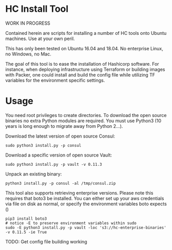 # HC Install Tool

WORK IN PROGRESS

Contained herein are scripts for installing a number of HC tools onto Ubuntu machines.  Use at your own peril.

This has only been tested on Ubuntu 16.04 and 18.04.  No enterprise Linux, no Windows, no Mac.  

The goal of this tool is to ease the installation of Hashicorp software.  For instance, when deploying infrastructure using Terraform or building images with Packer, one could install and build the config file while utilizing TF variables for the environment specific settings.  


# Usage

You need root privileges to create directories.  To download the open source binaries no extra Python modules are required.  You must use Python3 (10 years is long enough to migrate away from Python 2...).

Download the latest version of open source Consul:
```
sudo python3 install.py -p consul

```

Download a specific version of open source Vault:
```
sudo python3 install.py -p vault -v 0.11.3
```

Unpack an existing binary:
```
python3 install.py -p consul -al /tmp/consul.zip
```

This tool also supports retrieving enterprise versions.  Please note this requires that boto3 be installed.  You can either set up your aws credentials via file on disk as normal, or specify the environment variables boto expects ()
```
pip3 install boto3
# notice -E to preserve environment variables within sudo
sudo -E python3 install.py -p vault -loc 's3://hc-enterprise-binaries' -v 0.11.5 -ie True
```

TODO:
Get config file building working
